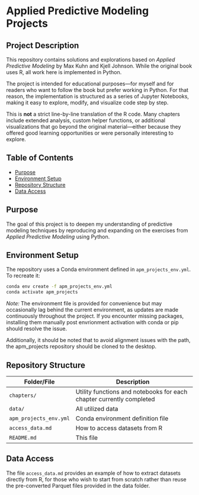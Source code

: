# Applied Predictive Modeling Projects

## Project Description

This repository contains solutions and explorations based on *Applied Predictive Modeling* by Max Kuhn and Kjell Johnson. While the original book uses R, all work here is implemented in Python.

The project is intended for educational purposes—for myself and for readers who want to follow the book but prefer working in Python. For that reason, the implementation is structured as a series of Jupyter Notebooks, making it easy to explore, modify, and visualize code step by step.

This is **not** a strict line-by-line translation of the R code. Many chapters include extended analysis, custom helper functions, or additional visualizations that go beyond the original material—either because they offered good learning opportunities or were personally interesting to explore.


## Table of Contents

- [Purpose](#purpose)
- [Environment Setup](#environment-setup)
- [Repository Structure](#repository-structure)
- [Data Access](#data-access)

## Purpose

The goal of this project is to deepen my understanding of predictive modeling techniques by reproducing and expanding on the exercises from *Applied Predictive Modeling* using Python. 

## Environment Setup

The repository uses a Conda environment defined in `apm_projects_env.yml`. To recreate it:

```bash
conda env create -f apm_projects_env.yml
conda activate apm_projects
```

*Note:* The environment file is provided for convenience but may occasionally lag behind the current environment, as updates are made continuously throughout the project. If you encounter missing packages, installing them manually post envrionment activation with conda or pip should resolve the issue. 

Additionally, it should be noted that to avoid alignment issues with the path, the apm_projects repository should be cloned to the desktop.  

## Repository Structure

| Folder/File              | Description |
|--------------------------|-------------|
| `chapters/`              | Utility functions and notebooks for each chapter currently completed |
| `data/`                  | All utilized data |
| `apm_projects_env.yml`   | Conda environment definition file |
| `access_data.md`         | How to access datasets from R |
| `README.md`              | This file |

## Data Access

The file `access_data.md` provides an example of how to extract datasets directly from R, for those who wish to start from scratch rather than reuse the pre-converted Parquet files provided in the data folder.